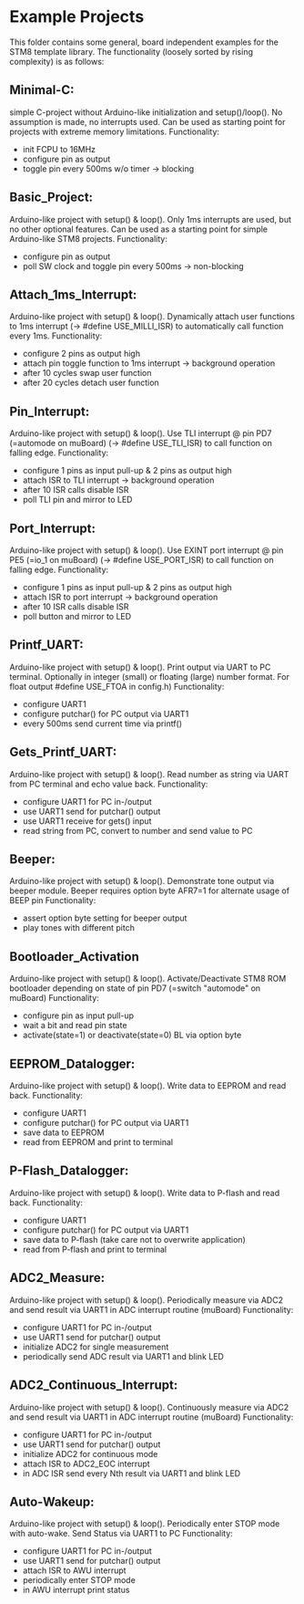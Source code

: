 Example Projects
=================

This folder contains some general, board independent examples for
the STM8 template library. The functionality (loosely sorted by 
rising complexity) is as follows:

Minimal-C: 
----------
  simple C-project without Arduino-like initialization and 
  setup()/loop(). No assumption is made, no interrupts used.
  Can be used as starting point for projects with extreme
  memory limitations.
  Functionality:
  - init FCPU to 16MHz
  - configure pin as output
  - toggle pin every 500ms w/o timer -> blocking


Basic_Project: 
----------
  Arduino-like project with setup() & loop(). Only 1ms interrupts
  are used, but no other optional features. Can be used as a 
  starting point for simple Arduino-like STM8 projects.
  Functionality:
  - configure pin as output
  - poll SW clock and toggle pin every 500ms -> non-blocking


Attach_1ms_Interrupt: 
----------
  Arduino-like project with setup() & loop(). Dynamically attach 
  user functions to 1ms interrupt (-> #define USE_MILLI_ISR) to 
  automatically call function every 1ms. 
  Functionality:
  - configure 2 pins as output high
  - attach pin toggle function to 1ms interrupt -> background operation
  - after 10 cycles swap user function
  - after 20 cycles detach user function


Pin_Interrupt: 
----------
  Arduino-like project with setup() & loop(). 
  Use TLI interrupt @ pin PD7 (=automode on muBoard)
  (-> #define USE_TLI_ISR) to call function on falling edge. 
  Functionality:
  - configure 1 pins as input pull-up & 2 pins as output high
  - attach ISR to TLI interrupt -> background operation
  - after 10 ISR calls disable ISR
  - poll TLI pin and mirror to LED


Port_Interrupt: 
----------
  Arduino-like project with setup() & loop(). 
  Use EXINT port interrupt @ pin PE5 (=io_1 on muBoard)
  (-> #define USE_PORT_ISR) to call function on falling edge. 
  Functionality:
  - configure 1 pins as input pull-up & 2 pins as output high
  - attach ISR to port interrupt -> background operation
  - after 10 ISR calls disable ISR
  - poll button and mirror to LED


Printf_UART:
----------
  Arduino-like project with setup() & loop(). Print output
  via UART to PC terminal. Optionally in integer (small)
  or floating (large) number format. 
  For float output #define USE_FTOA in config.h)
  Functionality:
  - configure UART1
  - configure putchar() for PC output via UART1
  - every 500ms send current time via printf()


Gets_Printf_UART:
----------
  Arduino-like project with setup() & loop(). Read number
  as string via UART from PC terminal and echo value back.
  Functionality:
  - configure UART1 for PC in-/output
  - use UART1 send for putchar() output
  - use UART1 receive for gets() input
  - read string from PC, convert to number and send value to PC


Beeper:
----------
  Arduino-like project with setup() & loop(). 
  Demonstrate tone output via beeper module.
  Beeper requires option byte AFR7=1 for alternate usage of BEEP pin 
  Functionality:
  - assert option byte setting for beeper output 
  - play tones with different pitch

  
Bootloader_Activation
----------
  Arduino-like project with setup() & loop(). 
  Activate/Deactivate STM8 ROM bootloader depending on
  state of pin PD7 (=switch "automode" on muBoard)
  Functionality:
  - configure pin as input pull-up
  - wait a bit and read pin state
  - activate(state=1) or deactivate(state=0) BL via option byte


EEPROM_Datalogger:
----------
  Arduino-like project with setup() & loop(). Write data 
  to EEPROM and read back.
  Functionality:
  - configure UART1
  - configure putchar() for PC output via UART1
  - save data to EEPROM
  - read from EEPROM and print to terminal 


P-Flash_Datalogger:
----------
  Arduino-like project with setup() & loop(). 
  Write data to P-flash and read back.
  Functionality:
  - configure UART1
  - configure putchar() for PC output via UART1
  - save data to P-flash (take care not to overwrite application)
  - read from P-flash and print to terminal 


ADC2_Measure:
----------
  Arduino-like project with setup() & loop().
  Periodically measure via ADC2 and send result via 
  UART1 in ADC interrupt routine (muBoard)
  Functionality:
  - configure UART1 for PC in-/output
  - use UART1 send for putchar() output
  - initialize ADC2 for single measurement
  - periodically send ADC result via UART1 and blink LED


ADC2_Continuous_Interrupt:
----------
  Arduino-like project with setup() & loop().
  Continuously measure via ADC2 and send result via 
  UART1 in ADC interrupt routine (muBoard)
  Functionality:
  - configure UART1 for PC in-/output
  - use UART1 send for putchar() output
  - initialize ADC2 for continuous mode
  - attach ISR to ADC2_EOC interrupt
  - in ADC ISR send every Nth result via UART1 and blink LED


Auto-Wakeup:
----------
  Arduino-like project with setup() & loop().
  Periodically enter STOP mode with auto-wake.
  Send Status via UART1 to PC
  Functionality:
  - configure UART1 for PC in-/output
  - use UART1 send for putchar() output
  - attach ISR to AWU interrupt
  - periodically enter STOP mode
  - in AWU interrupt print status


